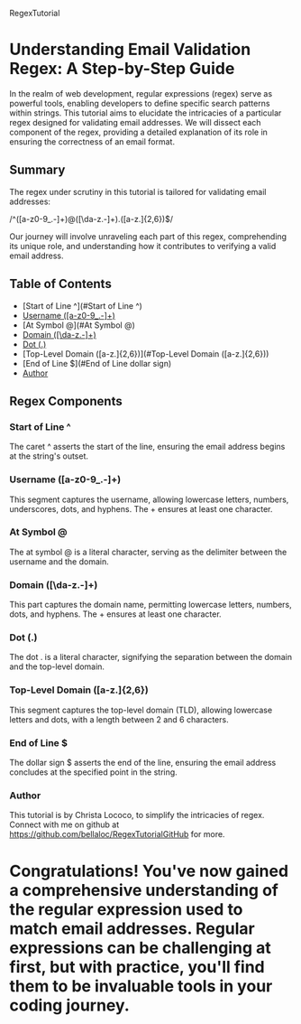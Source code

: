  RegexTutorial

# Understanding Email Validation Regex: A Step-by-Step Guide

In the realm of web development, regular expressions (regex) serve as powerful tools, enabling developers to define specific search patterns within strings. This tutorial aims to elucidate the intricacies of a particular regex designed for validating email addresses. We will dissect each component of the regex, providing a detailed explanation of its role in ensuring the correctness of an email format.

## Summary
The regex under scrutiny in this tutorial is tailored for validating email addresses:

/^([a-z0-9_\.-]+)@([\da-z\.-]+)\.([a-z\.]{2,6})$/

Our journey will involve unraveling each part of this regex, comprehending its unique role, and understanding how it contributes to verifying a valid email address.

## Table of Contents

- [Start of Line ^](#Start of Line ^)
- [Username ([a-z0-9_\.-]+)](#Username ([a-z0-9_\.-]+))
- [At Symbol @](#At Symbol @)
- [Domain ([\da-z\.-]+)](#Domain ([\da-z\.-]+))
- [Dot (.)](#Dot (.))
- [Top-Level Domain ([a-z\.]{2,6})](#Top-Level Domain ([a-z\.]{2,6}))
- [End of Line $](#End of Line dollar sign)
- [Author](#Author)


## Regex Components

### Start of Line ^<a name="start-of-line"></a>
The caret ^ asserts the start of the line, ensuring the email address begins at the string's outset.

### Username ([a-z0-9_\.-]+)<a name="username"></a>
This segment captures the username, allowing lowercase letters, numbers, underscores, dots, and hyphens. The + ensures at least one character.

### At Symbol @<a name="at-symbol"></a>
The at symbol @ is a literal character, serving as the delimiter between the username and the domain.

### Domain ([\da-z\.-]+)<a name="domain"></a>
This part captures the domain name, permitting lowercase letters, numbers, dots, and hyphens. The + ensures at least one character.

### Dot (.)<a name="dot"></a>
The dot . is a literal character, signifying the separation between the domain and the top-level domain.

### Top-Level Domain ([a-z\.]{2,6})<a name="top-level-domain"></a>
This segment captures the top-level domain (TLD), allowing lowercase letters and dots, with a length between 2 and 6 characters.

### End of Line $<a name="end-of-line"></a>
The dollar sign $ asserts the end of the line, ensuring the email address concludes at the specified point in the string.

### Author<a name="author"></a>
This tutorial is by Christa Lococo, to simplify the intricacies of regex. Connect with me on github at https://github.com/bellaloc/RegexTutorialGitHub for more.

# Congratulations! You've now gained a comprehensive understanding of the regular expression used to match email addresses. Regular expressions can be challenging at first, but with practice, you'll find them to be invaluable tools in your coding journey.